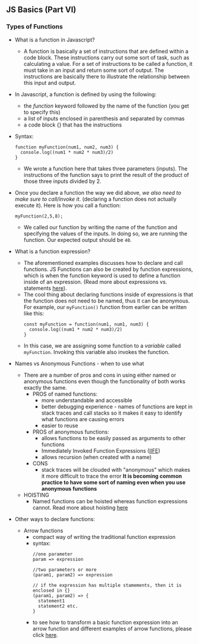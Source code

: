 ## JS Basics (Part VI)

### Types of Functions
- What is a function in Javascript?
  - A function is basically a set of instructions that are defined within a code block. These instructions carry out some sort of task, such as calculating a value. For a set of instructions to be called a function, it must take in an input and return some sort of output. The instructions are basically there to illustrate the relationship between this input and output. 

- In Javascript, a function is defined by using the following:
  - the <em>function</em> keyword followed by the name of the function (you get to specify this)
  - a list of inputs enclosed in parenthesis and separated by commas 
  - a code block {} that has the instructions
- Syntax:
  ```
  function myFunction(num1, num2, num3) {
    console.log((num1 * num2 * num3)/2)  
  }
  ```
  - We wrote a function here that takes three parameters (inputs). The instructions of the function says to print the result of the product of those three inputs divided by 2. 
- Once you declare a function the way we did above, <em>we also need to make sure to call/invoke it</em>. (declaring a function does not actually execute it). Here is how you call a function:
  ```
  myFunction(2,5,8);
  ```
  - We called our function by writing the name of the function and specifying the values of the inputs. In doing so, we are running the function. Our expected output should be `40`. 

- What is a function expression?
  - The aforementioned examples discusses how to declare and call functions. JS Functions can also be created by function expressions, which is when the function keyword is used to define a function inside of an expression. (Read more about expressions vs. statements [here](https://medium.com/launch-school/javascript-expressions-and-statements-4d32ac9c0e74)).
  - The cool thing about declaring functions inside of expressions is that the function does not need to be named, thus it can be anonymous. For example, our `myFunction()` function from earlier can be written like this:
    ```
    const myFunction = function(num1, num1, num3) {
      console.log((num1 * num2 * num3)/2)  
    }
    ```
  - In this case, we are assigning some function to a <em>variable</em> called `myFunction`. Invoking this variable also invokes the function.
- Names vs Anonymous Functions - when to use what
  - There are a number of pros and cons in using either named or anonymous functions even though the functionality of both works exactly the same.  
    - PROS of named functions:
      - more understandable and accessible 
      - better debugging experience - names of functions are kept in stack traces and call stacks so it makes it easy to identify what functions are causing errors
      - easier to reuse
    - PROS of anonymous functions:
      - allows functions to be easily passed as arguments to other functions
      - Immediately Invoked Function Expressions ([IIFE](https://developer.mozilla.org/en-US/docs/Glossary/IIFE))
      - allows recursion (when created with a name)
    - CONS
      - stack traces will be clouded with "anonymous" which makes it more difficult to trace the error 
    **It is becoming common practice to have some sort of naming even when you use anonymous functions**
  - HOISTING
    - Named functions can be hoisted whereas function expressions cannot. Read more about hoisting [here](https://developer.mozilla.org/en-US/docs/Glossary/Hoisting)

- Other ways to declare functions:
  - Arrow functions
    - compact way of writing the traditional function expression
    - syntax:
      ```
      //one parameter
      param => expression

      //two parameters or more
      (param1, param2) => expression 

      // if the expression has multiple stamements, then it is enclosed in {}
      (param1, param2) => {
        statement1
        statement2 etc.
      }
      ```
    - to see how to transform a basic function expression into an arrow function and different examples of arrow functions, please click [here](https://developer.mozilla.org/en-US/docs/Web/JavaScript/Reference/Functions/Arrow_functions).


